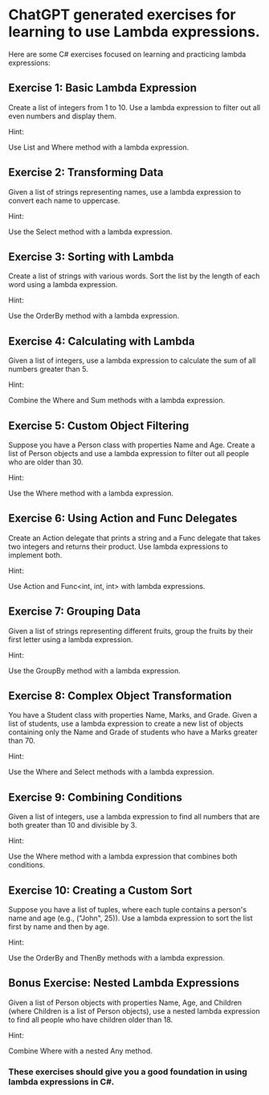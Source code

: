 # ChatGPT generated exercises for learning to use Lambda expressions. 

Here are some C# exercises focused on learning and practicing lambda expressions:

## Exercise 1: Basic Lambda Expression
Create a list of integers from 1 to 10. Use a lambda expression to filter out all even numbers and display them.

Hint:

Use List<int> and Where method with a lambda expression.
## Exercise 2: Transforming Data
Given a list of strings representing names, use a lambda expression to convert each name to uppercase.

Hint:

Use the Select method with a lambda expression.
## Exercise 3: Sorting with Lambda
Create a list of strings with various words. Sort the list by the length of each word using a lambda expression.

Hint:

Use the OrderBy method with a lambda expression.
## Exercise 4: Calculating with Lambda
Given a list of integers, use a lambda expression to calculate the sum of all numbers greater than 5.

Hint:

Combine the Where and Sum methods with a lambda expression.
## Exercise 5: Custom Object Filtering
Suppose you have a Person class with properties Name and Age. Create a list of Person objects and use a lambda expression to filter out all people who are older than 30.

Hint:

Use the Where method with a lambda expression.
## Exercise 6: Using Action and Func Delegates
Create an Action delegate that prints a string and a Func delegate that takes two integers and returns their product. Use lambda expressions to implement both.

Hint:

Use Action<string> and Func<int, int, int> with lambda expressions.
## Exercise 7: Grouping Data
Given a list of strings representing different fruits, group the fruits by their first letter using a lambda expression.

Hint:

Use the GroupBy method with a lambda expression.
## Exercise 8: Complex Object Transformation
You have a Student class with properties Name, Marks, and Grade. Given a list of students, use a lambda expression to create a new list of objects containing only the Name and Grade of students who have a Marks greater than 70.

Hint:

Use the Where and Select methods with a lambda expression.
## Exercise 9: Combining Conditions
Given a list of integers, use a lambda expression to find all numbers that are both greater than 10 and divisible by 3.

Hint:

Use the Where method with a lambda expression that combines both conditions.
## Exercise 10: Creating a Custom Sort
Suppose you have a list of tuples, where each tuple contains a person's name and age (e.g., ("John", 25)). Use a lambda expression to sort the list first by name and then by age.

Hint:

Use the OrderBy and ThenBy methods with a lambda expression.
## Bonus Exercise: Nested Lambda Expressions
Given a list of Person objects with properties Name, Age, and Children (where Children is a list of Person objects), use a nested lambda expression to find all people who have children older than 18.

Hint:

Combine Where with a nested Any method.


### These exercises should give you a good foundation in using lambda expressions in C#.
